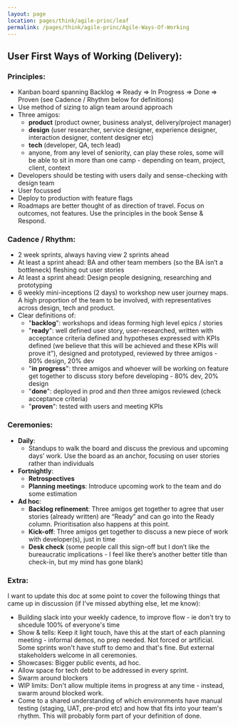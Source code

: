 ```yaml
---
layout: page
location: pages/think/agile-princ/leaf
permalink: /pages/think/agile-princ/Agile-Ways-Of-Working
---
```


## User First Ways of Working (Delivery):

### Principles:
- Kanban board spanning Backlog => Ready => In Progress => Done => Proven (see Cadence / Rhythm below for definitions)
- Use method of sizing to align team around approach
- Three amigos: 
  - **product** (product owner, business analyst, delivery/project manager) 
  - **design** (user researcher, service designer, experience designer, interaction designer, content designer etc) 
  - **tech** (developer, QA, tech lead) 
  - anyone, from any level of seniority, can play these roles, some will be able to sit in more than one camp - depending on team, project, client, context
- Developers should be testing with users daily and sense-checking with design team
- User focussed 
- Deploy to production with feature flags
- Roadmaps are better thought of as direction of travel. Focus on outcomes, not features. Use the principles in the book Sense & Respond.

### Cadence / Rhythm:
- 2 week sprints, always having view 2 sprints ahead
- At least a sprint ahead: BA and other team members (so the BA isn’t a bottleneck) fleshing out user stories 
- At least a sprint ahead: Design people designing, researching and prototyping
- 6 weekly mini-inceptions (2 days) to workshop new user journey maps. A high proportion of the team to be involved, with representatives across design, tech and product.
- Clear definitions of:
  - "**backlog**": workshops and ideas forming high level epics / stories
  - "**ready**": well defined user story, user-researched, written with acceptance criteria defined and hypotheses expressed with KPIs defined (we believe that this will be achieved and these KPIs will prove it”), designed and prototyped, reviewed by three amigos - 80% design, 20% dev
  - "**in progress**": three amigos and whoever will be working on feature get together to discuss story before developing - 80% dev, 20% design
  - "**done**": deployed in prod and *then* three amigos reviewed (check acceptance criteria)
  - "**proven**": tested with users and meeting KPIs

### Ceremonies:
- **Daily**:
  - Standups to walk the board and discuss the previous and upcoming days’ work. Use the board as an anchor, focusing on user stories rather than individuals
- **Fortnightly**: 
  - **Retrospectives**
  - **Planning meetings**: Introduce upcoming work to the team and do some estimation
- **Ad hoc**:
  - **Backlog refinement**: Three amigos get together to agree that user stories (already written) are “Ready” and can go into the Ready column. Prioritisation also happens at this point.
  - **Kick-off**: Three amigos get together to discuss a new piece of work with developer(s), just in time
  - **Desk check** (some people call this sign-off but I don’t like the bureaucratic implications - I feel like there’s another better title than check-in, but my mind has gone blank)

### Extra:
 
I want to update this doc at some point to cover the following things that came up in discussion (if I've missed abything else, let me know):

- Building slack into your weekly cadence, to improve flow - ie don't try to shcedule 100% of everyone's time
- Show & tells: Keep it light touch, have this at the start of each planning meeting - informal demos, no prep needed. Not forced or artificial. Some sprints won't have stuff to demo and that's fine. But external stakeholders welcome in all ceremonies.
- Showcases: Bigger public events, ad hoc.
- Allow space for tech debt to be addressed in every sprint.
- Swarm around blockers
- WIP limits: Don't allow multiple items in progress at any time - instead, swarm around blocked work.
- Come to a shared understanding of which environments have manual testing (staging, UAT, pre-prod etc) and how that fits into your team's rhythm. This will probably form part of your definition of done.